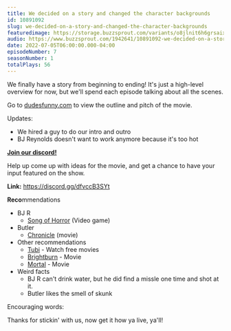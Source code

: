 ```yaml
---
title: We decided on a story and changed the character backgrounds
id: 10891092
slug: we-decided-on-a-story-and-changed-the-character-backgrounds
featuredimage: https://storage.buzzsprout.com/variants/o8jlnit6h6grsaix3s6v6cr4dlbq/60854458c4d1acdf4e1c2f79c4137142d85d78e379bdafbd69bd34c85f5819ad.jpg
audio: https://www.buzzsprout.com/1942641/10891092-we-decided-on-a-story-and-changed-the-character-backgrounds.mp3
date: 2022-07-05T06:00:00.000-04:00
episodeNumber: 7
seasonNumber: 1
totalPlays: 56
---
```

We finally have a story from beginning to ending! It's just a high-level overview for now, but we'll spend each episode talking about all the scenes.  
  
Go to [dudesfunny.com](https://www.dudesfunny.com/) to view the outline and pitch of the movie.  
  
Updates:

* We hired a guy to do our intro and outro
* BJ Reynolds doesn't want to work anymore because it's too hot

[**Join our discord!**](https://discord.gg/dfvccB3SYt)

Help up come up with ideas for the movie, and get a chance to have your input featured on the show.

**Link:** <https://discord.gg/dfvccB3SYt>

**Reco**mmendations

* BJ R  
   * [Song of Horror](https://www.raisergames.com/games/song-of-horror/) (Video game)
* Butler  
   * [Chronicle](https://tubitv.com/movies/630347/chronicle) (movie)
* Other recommendations  
   * [Tubi](https://tubitv.com/home) \- Watch free movies  
   * [Brightburn](https://tubitv.com/movies/670370/brightburn) \- Movie  
   * [Mortal](https://www.imdb.com/title/tt5715066/) \- Movie
* Weird facts  
   * BJ R can't drink water, but he did find a missle one time and shot at it.  
   * Butler likes the smell of skunk

Encouraging words:

Thanks for stickin' with us, now get it how ya live, ya'll!